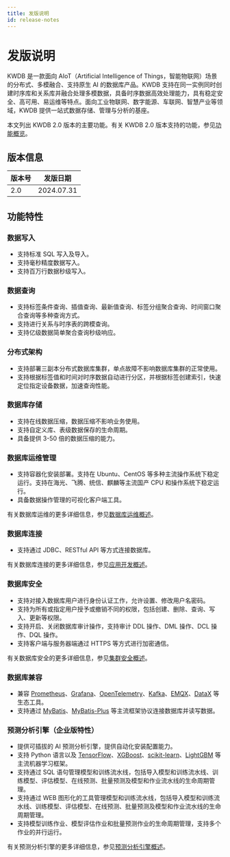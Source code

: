 ```yaml
---
title: 发版说明
id: release-notes
---
```


# 发版说明

KWDB 是一款面向 AIoT（Artificial Intelligence of Things，智能物联网）场景的分布式、多模融合、支持原生 AI 的数据库产品。KWDB 支持在同一实例同时创建时序库和关系库并融合处理多模数据，具备时序数据高效处理能力，具有稳定安全、高可用、易运维等特点。面向工业物联网、数字能源、车联网、智慧产业等领域，KWDB 提供一站式数据存储、管理与分析的基座。

本文列出 KWDB 2.0 版本的主要功能。有关 KWDB 2.0 版本支持的功能，参见[功能概览](../about-kaiwudb/supported-features.md)。

## 版本信息

| 版本号 | 发版日期   |
| -------- | ---------- |
| 2.0  | 2024.07.31 |

## 功能特性

### 数据写入

- 支持标准 SQL 写入及导入。
- 支持毫秒精度数据写入。
- 支持百万行数据秒级写入。

### 数据查询

- 支持标签条件查询、插值查询、最新值查询、标签分组聚合查询、时间窗口聚合查询等多种查询方式。
- 支持进行关系与时序表的跨模查询。
- 支持亿级数据简单聚合查询秒级响应。

### 分布式架构

- 支持部署三副本分布式数据库集群，单点故障不影响数据库集群的正常使用。
- 支持根据标签值和时间对时序数据自动进行分区，并根据标签创建索引，快速定位指定设备数据，加速查询性能。

### 数据库存储

- 支持在线数据压缩，数据压缩不影响业务使用。
- 支持自定义库、表级数据保存的生命周期。
- 具备提供 3-50 倍的数据压缩的能力。

### 数据库运维管理

- 支持容器化安装部署。支持在 Ubuntu、CentOS 等多种主流操作系统下稳定运行。支持在海光、飞腾、统信、麒麟等主流国产 CPU 和操作系统下稳定运行。
- 具备数据操作管理的可视化客户端工具。

有关数据库运维的更多详细信息，参见[数据库运维概述](../db-operation/db-operation-overview.md)。

### 数据库连接

- 支持通过 JDBC、RESTful API 等方式连接数据库。

有关数据库连接的更多详细信息，参见[应用开发概述](../development/overview.md)。

### 数据库安全

- 支持对接入数据库用户进行身份认证工作，允许设置、修改用户名密码。
- 支持为所有或指定用户授予或撤销不同的权限，包括创建、删除、查询、写入、更新等权限。
- 支持开启、关闭数据库审计操作，支持审计 DDL 操作、DML 操作、DCL 操作、DQL 操作。
- 支持客户端与服务器端通过 HTTPS 等方式进行加密通信。

有关数据库安全的更多详细信息，参见[集群安全概述](../db-operation/security/security-overview.md)。

### 数据库兼容

- 兼容 [Prometheus](https://prometheus.io/)、[Grafana](https://grafana.com/grafana)、[OpenTelemetry](https://opentelemetry.io/)、[Kafka](https://kafka.apache.org/)、[EMQX](https://www.emqx.io/)、[DataX](https://github.com/alibaba/DataX) 等生态工具。
- 支持通过 [MyBatis](../development/connect-kaiwudb/connect-mybatis.md)、[MyBatis-Plus](../development/connect-kaiwudb/connect-mybatis-plus.md) 等主流框架协议连接数据库并读写数据。

### 预测分析引擎（企业版特性）

- 提供可插拔的 AI 预测分析引擎，提供自动化安装配置能力。
- 支持 Python 语言以及 [TensorFlow](https://tensorflow.google.cn/?hl=zh-cn)、[XGBoost](https://xgboost.readthedocs.io/en/stable/#)、[scikit-learn](https://scikit-learn.org/stable/index.html)、[LightGBM](https://lightgbm.readthedocs.io/en/latest/index.html#) 等主流机器学习框架。
- 支持通过 SQL 语句管理模型和训练流水线，包括导入模型和训练流水线、训练模型、评估模型、在线预测、批量预测及模型和作业流水线的生命周期管理。
- 支持通过 WEB 图形化的工具管理模型和训练流水线，包括导入模型和训练流水线、训练模型、评估模型、在线预测、批量预测及模型和作业流水线的生命周期管理。
- 支持模型训练作业、模型评估作业和批量预测作业的生命周期管理，支持多个作业的并行运行。

有关预测分析引擎的更多详细信息，参见[预测分析引擎概述](../ml-services/ml-service-overview.md)。
